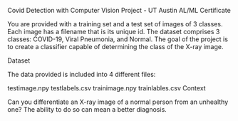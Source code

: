 Covid Detection with Computer Vision Project - UT Austin AL/ML Certificate

You are provided with a training set and a test set of images of 3 classes. Each image has a filename that is its unique id. The dataset comprises 3 classes: COVID-19, Viral Pneumonia, and Normal. The goal of the project is to create a classifier capable of determining the class of the X-ray image.

Dataset

The data provided is included into 4 different files:

testimage.npy
testlabels.csv
trainimage.npy
trainlables.csv
Context

Can you differentiate an X-ray image of a normal person from an unhealthy one? The ability to do so can mean a better diagnosis.
